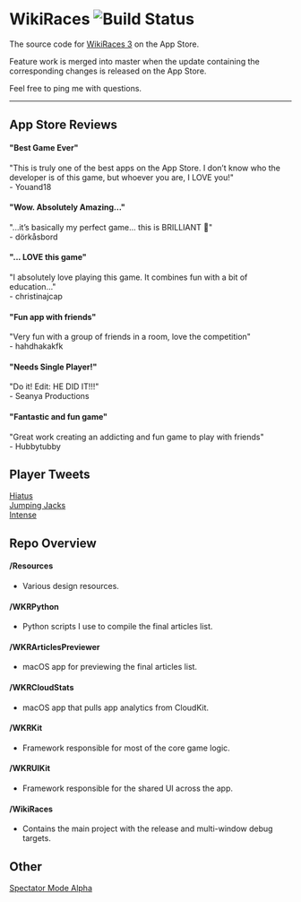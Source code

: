 # WikiRaces ![Build Status](https://github.com/atfinke/WikiRaces/workflows/CI/badge.svg)

The source code for [WikiRaces 3](https://itunes.apple.com/us/app/wikiraces-3/id1030997904?mt=8) on the App Store.

Feature work is merged into master when the update containing the corresponding changes is released on the App Store.

Feel free to ping me with questions.
***

## App Store Reviews
#### "Best Game Ever"
"This is truly one of the best apps on the App Store. I don’t know who the developer is of this game, but whoever you are, I LOVE you!"<br>
\- Youand18

#### "Wow. Absolutely Amazing..."
"...it’s basically my perfect game... this is BRILLIANT 🥰"<br>
\- dörkåsbord

#### "... LOVE this game"
"I absolutely love playing this game. It combines fun with a bit of education..."<br>
\- christinajcap

#### "Fun app with friends"
"Very fun with a group of friends in a room, love the competition"<br>
\- hahdhakakfk

#### "Needs Single Player!"
"Do it! Edit: HE DID IT!!!"<br>
\- Seanya Productions

#### "Fantastic and fun game"
"Great work creating an addicting and fun game to play with friends"<br>
\- Hubbytubby

## Player Tweets

[Hiatus](https://twitter.com/SHINICHlKUDOU/status/1071589372028436480)<br>
[Jumping Jacks](https://twitter.com/SHINICHlKUDOU/status/1037168065547591680)<br>
[Intense](https://twitter.com/SHINICHlKUDOU/status/1036492428868505600)<br>

## Repo Overview

#### /Resources
- Various design resources.
#### /WKRPython
- Python scripts I use to compile the final articles list.
#### /WKRArticlesPreviewer
- macOS app for previewing the final articles list.
#### /WKRCloudStats
- macOS app that pulls app analytics from CloudKit.
#### /WKRKit
- Framework responsible for most of the core game logic.
#### /WKRUIKit
- Framework responsible for the shared UI across the app.
#### /WikiRaces
- Contains the main project with the release and multi-window debug targets.

## Other

[Spectator Mode Alpha](https://atfinke.github.io/WikiRaces/Spectator)
